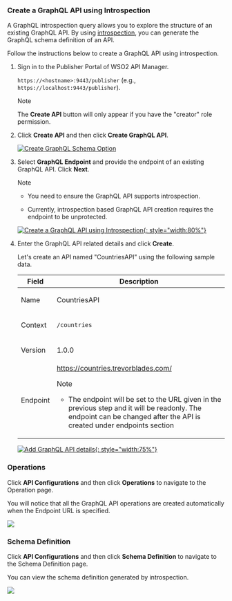 ### Create a GraphQL API using Introspection

A GraphQL introspection query allows you to explore the structure of an existing GraphQL API. By using [introspection](https://graphql.org/learn/introspection/), you can generate the GraphQL schema definition of an API.

Follow the instructions below to create a GraphQL API using introspection.

1. Sign in to the Publisher Portal of WSO2 API Manager.

    `https://<hostname>:9443/publisher` (e.g., `https://localhost:9443/publisher`).

    <html><div class="admonition note">
        <p class="admonition-title">Note</p>
        <p>The <b>Create API</b> button will only appear if you have the "creator" role permission.</p>
        </div>
    </html>

2. Click **Create API** and then click **Create GraphQL API**.

    [![Create GraphQL Schema Option](../../../../assets/img/learn/create-graphql-schema-option.png)](../../../../assets/img/learn/create-graphql-schema-option.png)

3. Select **GraphQL Endpoint** and provide the endpoint of an existing GraphQL API. Click **Next**.

    <div class="admonition note">
    <p class="admonition-title">Note</p>
    <ul><li>
    <p>You need to ensure the GraphQL API supports introspection.</p></li>
    <li>Currently, introspection based GraphQL API creation requires the endpoint to be unprotected.</li></ul>
    </div>

    [![Create a GraphQL API using Introspection](../../../../assets/img/learn/create-graphql-api-using-introspection.png){: style="width:80%"}](../../../../assets/img/learn/create-graphql-api-using-introspection.png)

4. Enter the GraphQL API related details and click **Create**.

   Let's create an API named "CountriesAPI" using the following sample data.

   <table>
   <thead>
   <tr class="header">
   <th><div>
   <div>
   <b>Field</b>
   </div>
   </div></th>
   <th><div>
   <div>
   <b>Description</b>
   </div>
   </div></th>
   </tr>
   </thead>
   <td >
       <p>Name</p>
   </td>
   <td>
       <p>CountriesAPI</p>
   </td>
   </tr>
   <tr>
   <td>
       <p>Context</p>
   </td>
   <td>
       <p><code>/countries</code></p>
   </td>
   </tr>
   <tr>
   <td>
       <p>Version</p>
   </td>
   <td>
       <p>1.0.0</p>
   </td>
   </tr>
   <tr>
   <td>
       <p>Endpoint</p>
   </td>
   <td>
       <a href="https://countries.trevorblades.com/" target="_blank">https://countries.trevorblades.com/</a>
           <div class="admonition note">
   <p class="admonition-title">Note</p>
   <p>
   <ul>
   <li>The endpoint will be set to the URL given in the previous step and it will be readonly. The endpoint can be changed after the API is created under endpoints section </li>
   </ul></p>
   </div>
   </td>
   </tr>
   </table>

   [![Add GraphQL API details](../../../../assets/img/learn/create-graphql-api-using-introspection-metadata.png){: style="width:75%"}](../../../../assets/img/learn/create-graphql-api-using-introspection-metadata.png)

### Operations

Click **API Configurations** and then click **Operations** to navigate to the Operation page.

You will notice that all the GraphQL API operations are created automatically when the Endpoint URL is specified.

[![](../../../../assets/img/learn/create-graphql-api-using-introspection-operations.png)](../../../../assets/img/learn/create-graphql-api-using-introspection-operations.png)

### Schema Definition

Click **API Configurations** and then click **Schema Definition** to navigate to the Schema Definition page.

You can view the schema definition generated by introspection.

[![](../../../../assets/img/learn/create-graphql-api-using-introspection-schema-definition.png)](../../../../assets/img/learn/create-graphql-api-using-introspection-schema-definition.png)
